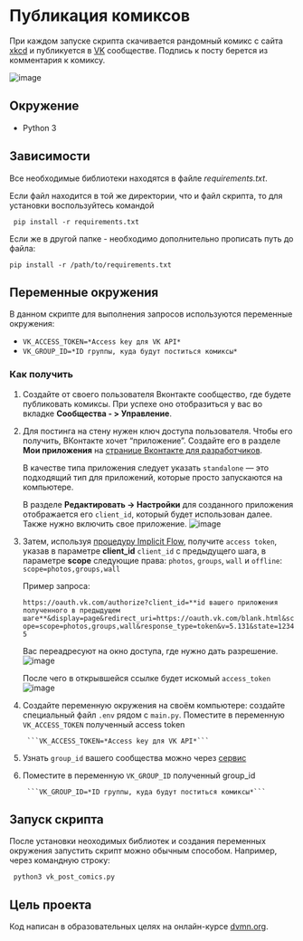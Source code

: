 # Публикация комиксов
При каждом запуске скрипта скачивается рандомный комикс с сайта [xkcd](https://xkcd.com/) и публикуется в [VK](https://vk.com/) сообществе. Подпись к посту берется из комментария к комиксу. 

![image](https://github.com/AbrosimovaD/vk_post_comics/assets/114830550/2954537d-8b20-45b2-9873-de0f58c75c91)

## Окружение
* Python 3

## Зависимости
Все необходимые библиотеки находятся в файле *requirements.txt*.

Если файл находится в той же директории, что и файл скрипта, то для установки воспользуйтесь командой 

  ```  pip install -r requirements.txt ```

Если же в другой папке - необходимо дополнительно прописать путь до файла:

  ``` pip install -r /path/to/requirements.txt ```

## Переменные окружения
В данном скрипте для выполнения запросов используются переменные окружения:

* ```VK_ACCESS_TOKEN=*Access key для VK API* ```
* ```VK_GROUP_ID=*ID группы, куда будут поститься комиксы*```

### Как получить
1. Создайте от своего пользователя Вконтакте сообщество, где будете публиковать комиксы. При успехе оно отобразиться у вас во вкладке **Сообщества - > Управление**.
1. Для постинга на стену нужен ключ доступа пользователя. Чтобы его получить, ВКонтакте хочет “приложение”. Создайте его в разделе **Мои приложения** на [странице Вконтакте для разработчиков](https://vk.com/dev).

   В качестве типа приложения следует указать ```standalone``` — это подходящий тип для приложений, которые просто запускаются на компьютере.

   В разделе **Редактировать -> Настройки** для созданного приложения отображается его ```client_id```, который будет использован далее.
   Также нужно включить свое приложение.
   ![image](https://github.com/AbrosimovaD/vk_post_comics/assets/114830550/1cfbcf26-7221-45c7-a740-16965878e4c7)

3. Затем, используя [процедуру Implicit Flow](https://dev.vk.com/ru/api/access-token/implicit-flow-user?ref=old_portal), получите ```access token```, указав в параметре **client_id** ```client_id``` с предыдущего шага, в параметре **scope** следующие права: ```photos```, ```groups```, ```wall``` и ```offline```: ```scope=photos,groups,wall```

   Пример запроса:
   
   ```https://oauth.vk.com/authorize?client_id=**id вашего приложения полученного в предыдущем шаге**&display=page&redirect_uri=https://oauth.vk.com/blank.html&scope=scope=photos,groups,wall&response_type=token&v=5.131&state=12345```

   Вас переадресуют на окно доступа, где нужно дать разрешение.
   ![image](https://github.com/AbrosimovaD/vk_post_comics/assets/114830550/e1ecf71e-aebb-4bd7-8e33-17d7657b9037)

   После чего в открывшейся ссылке будет искомый ```access_token```
   ![image](https://github.com/AbrosimovaD/vk_post_comics/assets/114830550/e5be38e2-0634-4fed-9657-d14ae4d70a2a)

1. Cоздайте переменную окружения на своём компьютере: создайте специальный файл ```.env``` рядом с ```main.py```. Поместите в переменную ```VK_ACCESS_TOKEN``` полученный access token

        ```VK_ACCESS_TOKEN=*Access key для VK API*```
1. Узнать ```group_id``` вашего сообщества можно через [сервис](https://regvk.com/id/)
2. Поместите в переменную ```VK_GROUP_ID``` полученный group_id

        ```VK_GROUP_ID=*ID группы, куда будут поститься комиксы*```

## Запуск скрипта
После установки неоходимых библиотек и создания переменных окружения запустить скрипт можно обычным способом. Например, через командную строку:

```  python3 vk_post_comics.py  ```

## Цель проекта

Код написан в образовательных целях на онлайн-курсе [dvmn.org](https://dvmn.org/).
